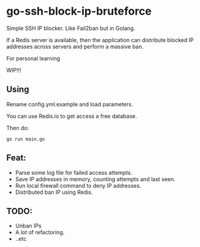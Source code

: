 # go-ssh-block-ip-bruteforce
Simple SSH IP blocker. Like Fail2ban but in Golang.

If a Redis server is available, then the application can distribute blocked IP addresses across servers and perform a massive ban.

For personal learning

WIP!!!

## Using
Rename config.yml.example and load parameters.

You can use Redis.io to get access a free database.

Then do:  
```
go run main.go
```

## Feat:
- Parse some log file for failed access attempts.
- Save IP addresses in memory, counting attempts and last seen.
- Run local firewall command to deny IP addresses.
- Distributed ban IP using Redis.

## TODO:
- Unban IPs
- A lot of refactoring.
- ..etc
